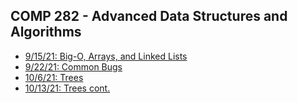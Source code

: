 ## COMP 282 - Advanced Data Structures and Algorithms
- [9/15/21: Big-O, Arrays, and Linked Lists](notes/9-15.html)
- [9/22/21: Common Bugs](notes/9-22.html)
- [10/6/21: Trees](notes/10-6.html)
- [10/13/21: Trees cont.](notes/10-13.html)